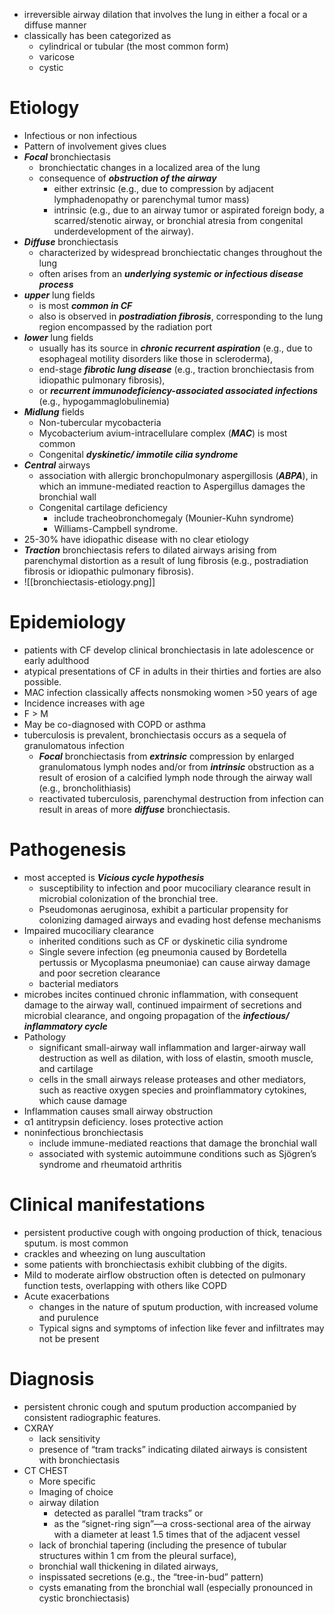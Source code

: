 * irreversible airway dilation that involves the lung in either a focal or a diffuse manner 
* classically has been categorized as 
	* cylindrical or tubular (the most common form)
	* varicose
	* cystic

# Etiology 
* Infectious or non infectious 
* Pattern of involvement gives clues
* ***Focal*** bronchiectasis 
	* bronchiectatic changes in a localized area of the lung
	* consequence of ***obstruction of the airway*** 
		* either extrinsic (e.g., due to compression by adjacent lymphadenopathy or parenchymal tumor mass) 
		* intrinsic (e.g., due to an airway tumor or aspirated foreign body, a scarred/stenotic airway, or bronchial atresia from congenital underdevelopment of the airway).
* ***Diffuse*** bronchiectasis 
	* characterized by widespread bronchiectatic changes throughout the lung 
	* often arises from an ***underlying systemic or infectious disease process*** 
* ***upper*** lung fields 
	* is most ***common in CF*** 
	* also is observed in ***postradiation fibrosis***, corresponding to the lung region encompassed by the radiation port
* ***lower*** lung fields 
	* usually has its source in ***chronic recurrent aspiration*** (e.g., due to esophageal motility disorders like those in scleroderma),
	* end-stage ***fibrotic lung disease*** (e.g., traction bronchiectasis from idiopathic pulmonary fibrosis), 
	* or ***recurrent immunodeficiency-associated associated infections*** (e.g., hypogammaglobulinemia)
* ***Midlung*** fields 
	* Non-tubercular mycobacteria 
	* Mycobacterium avium-intracellulare complex (***MAC***) is most common 
	* Congenital ***dyskinetic/ immotile cilia syndrome***
* ***Central*** airways
	* association with allergic bronchopulmonary aspergillosis (***ABPA***), in which an immune-mediated reaction to Aspergillus damages the bronchial wall 
	* Congenital cartilage deficiency 
		* include tracheobronchomegaly (Mounier-Kuhn syndrome) 
		* Williams-Campbell syndrome.
* 25-30% have idiopathic disease with no clear etiology 
* ***Traction*** bronchiectasis refers to dilated airways arising from parenchymal distortion as a result of lung fibrosis (e.g., postradiation fibrosis or idiopathic pulmonary fibrosis).
* ![[bronchiectasis-etiology.png]]

# Epidemiology 
* patients with CF develop clinical bronchiectasis in late adolescence or early adulthood
* atypical presentations of CF in adults in their thirties and forties are also possible.
* MAC infection classically affects nonsmoking women >50 years of age
* Incidence increases with age 
* F > M
* May be co-diagnosed with COPD or asthma 
* tuberculosis is prevalent, bronchiectasis occurs as a sequela of granulomatous infection
	* ***Focal*** bronchiectasis from ***extrinsic*** compression by enlarged granulomatous lymph nodes and/or from ***intrinsic*** obstruction as a result of erosion of a calcified lymph node through the airway wall (e.g., broncholithiasis)
	* reactivated tuberculosis, parenchymal destruction from infection can result in areas of more ***diffuse*** bronchiectasis.

# Pathogenesis 
* most accepted is ***Vicious cycle hypothesis***
	* susceptibility to infection and poor mucociliary clearance result in microbial colonization of the bronchial tree.
	* Pseudomonas aeruginosa, exhibit a particular propensity for colonizing damaged airways and evading host defense mechanisms
* Impaired mucociliary clearance 
	* inherited conditions such as CF or dyskinetic cilia syndrome 
	* Single severe infection (eg pneumonia caused by Bordetella pertussis or Mycoplasma pneumoniae) can cause airway damage and poor secretion clearance 
	* bacterial mediators
* microbes incites continued chronic inflammation, with consequent damage to the airway wall, continued impairment of secretions and microbial clearance, and ongoing propagation of the ***infectious/ inflammatory cycle***
* Pathology 
	* significant small-airway wall inflammation and larger-airway wall destruction as well as dilation, with loss of elastin, smooth muscle, and cartilage 
	* cells in the small airways release proteases and other mediators, such as reactive oxygen species and proinflammatory cytokines, which cause damage 
* Inflammation causes small airway obstruction 
* α1 antitrypsin deficiency. loses protective action 
* noninfectious bronchiectasis 
	* include immune-mediated reactions that damage the bronchial wall 
	* associated with systemic autoimmune conditions such as Sjögren’s syndrome and rheumatoid arthritis 

# Clinical manifestations 
* persistent productive cough with ongoing production of thick, tenacious sputum. is most common 
* crackles and wheezing on lung auscultation 
* some patients with bronchiectasis exhibit clubbing of the digits. 
* Mild to moderate airflow obstruction often is detected on pulmonary function tests, overlapping with others like COPD 
* Acute exacerbations
	* changes in the nature of sputum production, with increased volume and purulence
	* Typical signs and symptoms of infection like fever and infiltrates may not be present 

# Diagnosis 
* persistent chronic cough and sputum production accompanied by consistent radiographic features.
* CXRAY
	* lack sensitivity 
	* presence of “tram tracks” indicating dilated airways is consistent with bronchiectasis 
* CT CHEST 
	* More specific 
	* Imaging of choice 
	* airway dilation 
		* detected as parallel “tram tracks” or 
		* as the “signet-ring sign”—a cross-sectional area of the airway with a diameter at least 1.5 times that of the adjacent vessel 
	* lack of bronchial tapering (including the presence of tubular structures within 1 cm from the pleural surface), 
	* bronchial wall thickening in dilated airways, 
	* inspissated secretions (e.g., the “tree-in-bud” pattern)
	* cysts emanating from the bronchial wall (especially pronounced in cystic bronchiectasis)